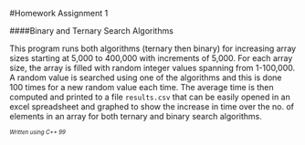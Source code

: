#Homework Assignment 1

####Binary and Ternary Search Algorithms

This program runs both algorithms (ternary then binary) for increasing array sizes starting at 5,000 to 400,000 with increments of 5,000. For each array size, the array is filled with random integer values spanning from 1-100,000. A random value is searched using one of the algorithms and this is done 100 times for a new random value each time. The average time is then computed and printed to a file `results.csv` that can be easily opened in an excel spreadsheet and graphed to show the increase in time over the no. of elements in an array for both ternary and binary search algorithms.




<sub><sup>*Written using C++ 99*</sup></sub>

